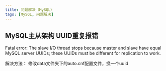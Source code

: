 ```yaml
---
title: 问题解决（MySQL）
tags: [MySQL, 问题解决] 
---
```


## MySQL主从架构 UUID重复报错

Fatal error: The slave I/O thread stops because master and slave have equal MySQL server UUIDs; these UUIDs must be different for replication to work.

解决方法：
修改data文件夹下的auto.cnf配置文件，换一个uuid